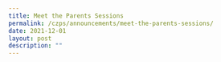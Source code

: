 ```yaml
---
title: Meet the Parents Sessions
permalink: /czps/announcements/meet-the-parents-sessions/
date: 2021-12-01
layout: post
description: ""
---
```

